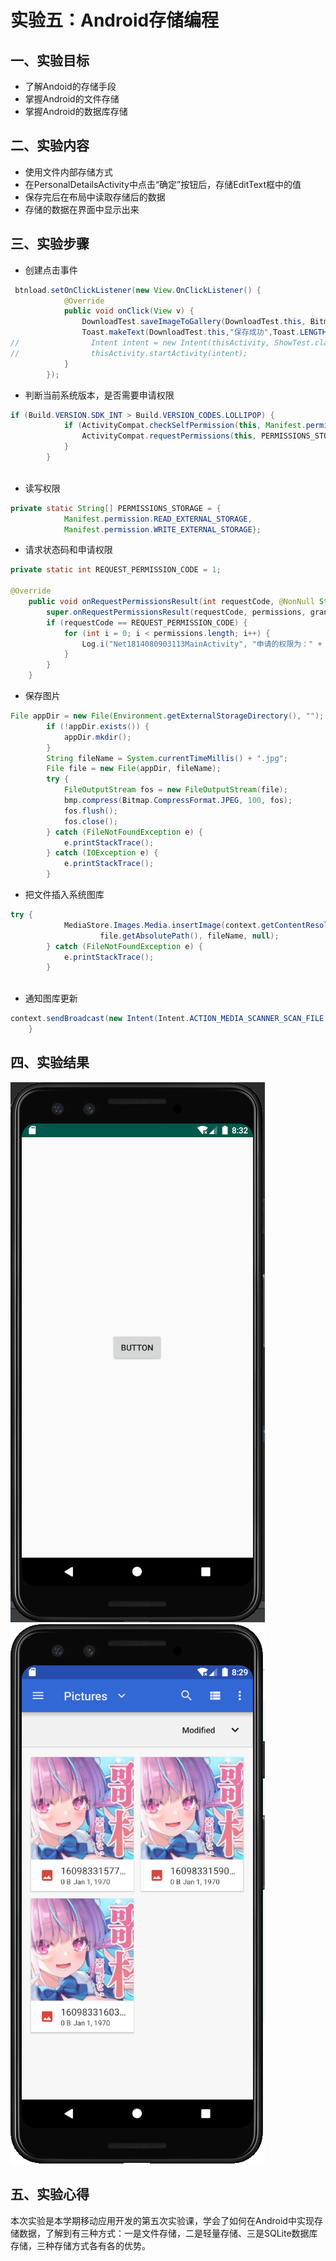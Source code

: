 # 实验五：Android存储编程

## 一、实验目标

- 了解Andoid的存储手段
- 掌握Android的文件存储
- 掌握Android的数据库存储

## 二、实验内容

- 使用文件内部存储方式
- 在PersonalDetailsActivity中点击“确定”按钮后，存储EditText框中的值
- 保存完后在布局中读取存储后的数据
- 存储的数据在界面中显示出来

## 三、实验步骤


- 创建点击事件

```java
 btnload.setOnClickListener(new View.OnClickListener() {
            @Override
            public void onClick(View v) {
                DownloadTest.saveImageToGallery(DownloadTest.this, BitmapFactory.decodeResource(DownloadTest.this.getResources(),R.drawable.aqua1));
                Toast.makeText(DownloadTest.this,"保存成功",Toast.LENGTH_SHORT).show();
//                Intent intent = new Intent(thisActivity, ShowTest.class);
//                thisActivity.startActivity(intent);
            }
        });
```

- 判断当前系统版本，是否需要申请权限

```java
if (Build.VERSION.SDK_INT > Build.VERSION_CODES.LOLLIPOP) {
            if (ActivityCompat.checkSelfPermission(this, Manifest.permission.WRITE_EXTERNAL_STORAGE) != PackageManager.PERMISSION_GRANTED) {
                ActivityCompat.requestPermissions(this, PERMISSIONS_STORAGE, REQUEST_PERMISSION_CODE);
            }
        }
        
```

- 读写权限

```java
private static String[] PERMISSIONS_STORAGE = {
            Manifest.permission.READ_EXTERNAL_STORAGE,
            Manifest.permission.WRITE_EXTERNAL_STORAGE};
```

- 请求状态码和申请权限

```java
private static int REQUEST_PERMISSION_CODE = 1;

@Override
    public void onRequestPermissionsResult(int requestCode, @NonNull String[] permissions, @NonNull int[] grantResults) {
        super.onRequestPermissionsResult(requestCode, permissions, grantResults);
        if (requestCode == REQUEST_PERMISSION_CODE) {
            for (int i = 0; i < permissions.length; i++) {
                Log.i("Net1814080903113MainActivity", "申请的权限为：" + permissions[i] + ",申请结果：" + grantResults[i]);
            }
        }
    }
```

- 保存图片

```java
File appDir = new File(Environment.getExternalStorageDirectory(), "");
        if (!appDir.exists()) {
            appDir.mkdir();
        }
        String fileName = System.currentTimeMillis() + ".jpg";
        File file = new File(appDir, fileName);
        try {
            FileOutputStream fos = new FileOutputStream(file);
            bmp.compress(Bitmap.CompressFormat.JPEG, 100, fos);
            fos.flush();
            fos.close();
        } catch (FileNotFoundException e) {
            e.printStackTrace();
        } catch (IOException e) {
            e.printStackTrace();
        }
```

- 把文件插入系统图库

```java
try {
            MediaStore.Images.Media.insertImage(context.getContentResolver(),
                    file.getAbsolutePath(), fileName, null);
        } catch (FileNotFoundException e) {
            e.printStackTrace();
        }
        
```

- 通知图库更新

```java
context.sendBroadcast(new Intent(Intent.ACTION_MEDIA_SCANNER_SCAN_FILE, Uri.parse("file://" + Environment.getExternalStorageDirectory())));
    }
```

## 四、实验结果

![test5_1](https://github.com/Miraiiiii/android-labs-2020/blob/master/students/net1814080903113/test5_1.png)
![test5_2](https://github.com/Miraiiiii/android-labs-2020/blob/master/students/net1814080903113/test5_2.png)

## 五、实验心得

本次实验是本学期移动应用开发的第五次实验课，学会了如何在Android中实现存储数据，了解到有三种方式：一是文件存储，二是轻量存储、三是SQLite数据库存储，三种存储方式各有各的优势。
